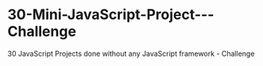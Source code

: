# 30-Mini-JavaScript-Project---Challenge
30 JavaScript Projects done without any JavaScript framework - Challenge
